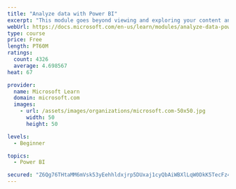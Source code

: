 ```yaml
---
title: "Analyze data with Power BI"
excerpt: "This module goes beyond viewing and exploring your content and explains how to interact with it by working with reports and dashboards to uncover and share new business insights."
webUrl: https://docs.microsoft.com/en-us/learn/modules/analyze-data-power-bi/
type: course
price: Free
length: PT60M
ratings:
  count: 4326
  average: 4.698567
heat: 67

provider:
  name: Microsoft Learn
  domain: microsoft.com
  images:
    - url: /assets/images/organizations/microsoft.com-50x50.jpg
      width: 50
      height: 50

levels:
  - Beginner

topics:
  - Power BI

secured: "Z6Qg76THtaMM6mVsk53yEehhldxjrp5DUxaj1cyQbAiWBXlLqW0DkK5TecFz4ZZzP0y2ssfC9qeeVVy9W56eEhTO4+/9JLsEpMDJicih4G1YdvfTmLoNtcj5BbqtDQXdj91NeQgnMjPiPNr7CvrjCTctm2yEKScvYY25n6Fsi9qK2aRT87lofmJH5LhZkOMFt/hcSrsO3OCnaf8z8oTBFt7Xk2NvB5moKfHhTdpFU4T9MrWTQeYl/DLjt/3ffb/oHhtMdOJVnpPinbip8SblNfPaduzb6YYGkpMLTeKWmETJaja5rOYu2fA82o+aiqW29tZ8V7bHH/a2Hsrj2pP+qB45IAvfxibR0sUa2QJKDYTkVgKX04jPrOBVfq/OJAMpuGC+5sABx6ybayhPrGGcFA==;RBiK11MSqTWth1rMGP30sw=="
---
```


